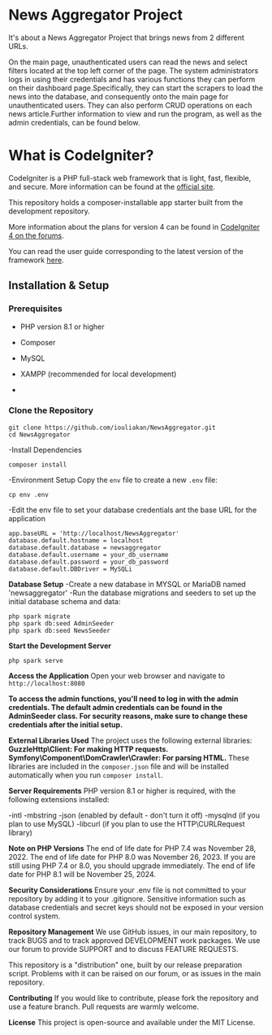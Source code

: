 # News Aggregator Project 
It's about a News Aggregator Project that brings news from 2 different URLs.

On the main page, unauthenticated users can read the news and select filters located at the top left corner of the page. The system administrators logs in using their credentials and has various functions they can perform on their dashboard page.Specifically, they can start the scrapers to load the news into the database, and consequently onto the main page for unauthenticated users. They can also perform CRUD operations on each news article.Further information to view and run the program, as well as the admin credentials, can be found below.








# What is CodeIgniter?
CodeIgniter is a PHP full-stack web framework that is light, fast, flexible, and secure. More information can be found at the [official site](https://codeigniter.com).

This repository holds a composer-installable app starter built from the development repository.

More information about the plans for version 4 can be found in [CodeIgniter 4 on the forums](https://forum.codeigniter.com/forum-28.html).

You can read the user guide corresponding to the latest version of the framework [here](https://codeigniter.com/userguide4/).

## Installation & Setup

### Prerequisites
- PHP version 8.1 or higher
- Composer
- MySQL
- XAMPP (recommended for local development)

- 
### Clone the Repository
``` 
git clone https://github.com/iouliakan/NewsAggregator.git
cd NewsAggregator
```
-Install Dependencies
```
composer install 
````

-Environment Setup
Copy the `env` file to create a new `.env` file: 
```
cp env .env
```

-Edit the env file to set your database credentials ant the base URL for the application
``` 
app.baseURL = 'http://localhost/NewsAggregator'
database.default.hostname = localhost
database.default.database = newsaggregator
database.default.username = your_db_username
database.default.password = your_db_password
database.default.DBDriver = MySQLi
```

**Database Setup** 
-Create a new database in MYSQL or MariaDB named 'newsaggregator' 
-Run the database migrations and seeders to set up the initial database schema and data: 
``` 
php spark migrate
php spark db:seed AdminSeeder
php spark db:seed NewsSeeder
```

**Start the Development Server**
```
php spark serve
```

**Access the Application**
Open your web browser and navigate to `http://localhost:8080`


**To access the admin functions, you'll need to log in with the admin credentials. The default admin credentials can be found in the AdminSeeder class. For security reasons, make sure to change these credentials after the initial setup.**

**External Libraries Used**
The project uses the following external libraries:
**GuzzleHttp\Client: For making HTTP requests.**
**Symfony\Component\DomCrawler\Crawler: For parsing HTML.**
These libraries are included in the `composer.json` file and will be installed automatically when you run `composer install`.


**Server Requirements**
PHP version 8.1 or higher is required, with the following extensions installed:

-intl
-mbstring
-json (enabled by default - don't turn it off)
-mysqlnd (if you plan to use MySQL)
-libcurl (if you plan to use the HTTP\CURLRequest library)

**Note on PHP Versions**
The end of life date for PHP 7.4 was November 28, 2022. The end of life date for PHP 8.0 was November 26, 2023. If you are still using PHP 7.4 or 8.0, you should upgrade immediately. The end of life date for PHP 8.1 will be November 25, 2024.


**Security Considerations**
Ensure your .env file is not committed to your repository by adding it to your .gitignore. Sensitive information such as database credentials and secret keys should not be exposed in your version control system.

**Repository Management**
We use GitHub issues, in our main repository, to track BUGS and to track approved DEVELOPMENT work packages. We use our forum to provide SUPPORT and to discuss FEATURE REQUESTS.

This repository is a "distribution" one, built by our release preparation script. Problems with it can be raised on our forum, or as issues in the main repository.

**Contributing** 
If you would like to contribute, please fork the repository and use a feature branch. Pull requests are warmly welcome.


**License** 
This project is open-source and available under the MIT License.

